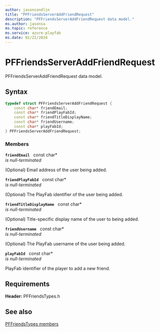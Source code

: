 ```yaml
---
author: jasonsandlin
title: "PFFriendsServerAddFriendRequest"
description: "PFFriendsServerAddFriendRequest data model."
ms.author: jasonsa
ms.topic: reference
ms.service: azure-playfab
ms.date: 02/22/2024
---
```


# PFFriendsServerAddFriendRequest  

PFFriendsServerAddFriendRequest data model.  

## Syntax  
  
```cpp
typedef struct PFFriendsServerAddFriendRequest {  
    const char* friendEmail;  
    const char* friendPlayFabId;  
    const char* friendTitleDisplayName;  
    const char* friendUsername;  
    const char* playFabId;  
} PFFriendsServerAddFriendRequest;  
```
  
### Members  
  
**`friendEmail`** &nbsp; const char*  
*is null-terminated*  
  
(Optional) Email address of the user being added.
  
**`friendPlayFabId`** &nbsp; const char*  
*is null-terminated*  
  
(Optional) The PlayFab identifier of the user being added.
  
**`friendTitleDisplayName`** &nbsp; const char*  
*is null-terminated*  
  
(Optional) Title-specific display name of the user to being added.
  
**`friendUsername`** &nbsp; const char*  
*is null-terminated*  
  
(Optional) The PlayFab username of the user being added.
  
**`playFabId`** &nbsp; const char*  
*is null-terminated*  
  
PlayFab identifier of the player to add a new friend.
  
  
## Requirements  
  
**Header:** PFFriendsTypes.h
  
## See also  
[PFFriendsTypes members](../pffriendstypes_members.md)  

  
  
